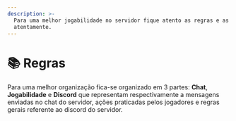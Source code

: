 ```yaml
---
description: >-
  Para uma melhor jogabilidade no servidor fique atento as regras e as leia
  atentamente.
---
```


# 📚 Regras

Para uma melhor organização fica-se organizado em 3 partes: **Chat**, **Jogabilidade** e **Discord** que representam respectivamente a mensagens enviadas no chat do servidor, ações praticadas pelos jogadores e regras gerais referente ao discord do servidor.

